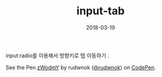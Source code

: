 ﻿---
layout:  post
title:  "input-tab"
date: 2018-03-19 
categories: explanation
tags: tab 
---
input:radio를 이용해서 방향키로 탭 이동하기 . 


<p data-height="350" data-theme-id="31645" data-slug-hash="zWodmY" data-default-tab="css,result" data-user="rudwnok" data-embed-version="2" data-pen-title="zWodmY" class="codepen">See the Pen <a href="https://codepen.io/rudwnok/pen/zWodmY/">zWodmY</a> by rudwnok (<a href="https://codepen.io/rudwnok">@rudwnok</a>) on <a href="https://codepen.io">CodePen</a>.</p>
<script async src="https://static.codepen.io/assets/embed/ei.js"></script>
